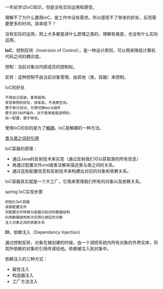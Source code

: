 一年前学过IoC知识，但是没有实际运用和感受。

理解不了为什么要用IoC，是工作中没有需求。所以感受不了带来的好处，反而需要更多的时间。效率低下？

没有实际的运用，网上大多都是讲什么原理之类的，理解有难度，也没有什么实际运用。





**IoC**，控制反转（Inversion of Control），是一种设计原则，可以用来降低计算机代码之间的耦合度。

控制：当前对象对内部成员的控制权。

反转：这种控制不由当前对象管理，由其他（类，容器）来控制。

IoC的好处

```
不用自己组装，拿来就用。
享受单例的好处，效率高，不浪费空间。
便于单元测试，方便切换mock组件
便于进行AOP操作，对于使用者是透明的。
统一配置，便于修改。
```



使用IoC的目的是为了[解耦]()。IoC是解耦的一种方法。

[类与类之间的引用]()

IoC容器的原理：

-   通过Java的反射技术来实现（通过反射我们可以获取类的所有信息）
-   再通过配置文件xml或者注解来描述类与类之间的关系。
-   通过这些配置信息和反射技术来构建出对应的对象和依赖关系。



IoC容器其实就是一个大工厂，它用来管理我们所有的对象以及依赖关系。



spring IoC实现步骤

```
初始化IoC容器
读取配置文件
将配置文件转换为容器识别对的数据结构
利用数据结构依次实例化相应的对象
注入对象之间的依赖关系
```

**DI**，依赖注入（Dependency Injection）

通过控制反转，对象在被创建的时候，由一个调控系统内所有对象的外界实体，将其所依赖的对象的引用传递给他。依赖被注入到对象中。

依赖注入的三种方式：

-   属性注入
-   构造器注入
-   工厂方法注入